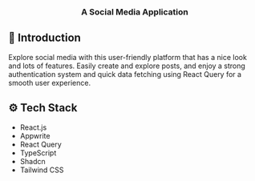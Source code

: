 

  <h3 align="center">A Social Media Application</h3>

   >
</div>


## <a name="introduction">🤖 Introduction</a>

Explore social media with this user-friendly platform that has a nice look and lots of features. Easily create and explore posts, and enjoy a strong authentication system and quick data fetching using React Query for a smooth user experience.



## <a name="tech-stack">⚙️ Tech Stack</a>

- React.js
- Appwrite
- React Query
- TypeScript
- Shadcn
- Tailwind CSS


